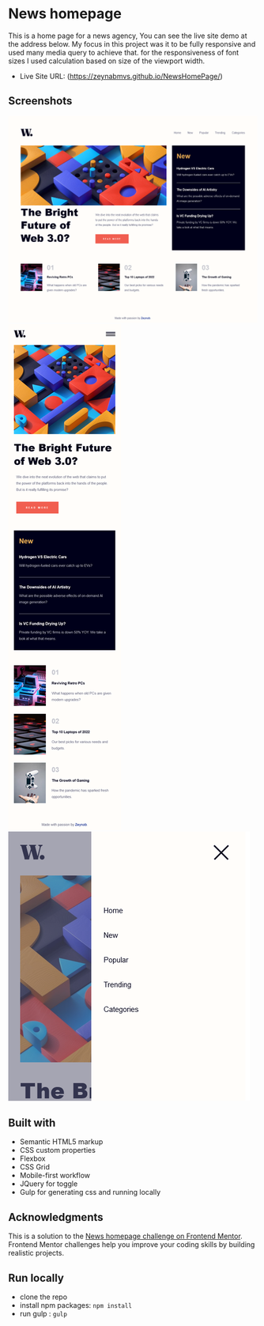 # News homepage
This is a home page for a news agency, You can see the live site demo at the address below.
My focus in this project was it to be fully responsive and used many media query to achieve that. for the responsiveness of font sizes I used calculation based on size of the viewport width.   

- Live Site URL: (https://zeynabmvs.github.io/NewsHomePage/)

## Screenshots
![](./screenshots/screenshot-desktop.png)
![](./screenshots/screenshot-mobile.png)
![](./screenshots/screenshot-toggle.png)


## Built with
- Semantic HTML5 markup
- CSS custom properties
- Flexbox
- CSS Grid
- Mobile-first workflow
- JQuery for toggle
- Gulp for generating css and running locally


## Acknowledgments
This is a solution to the [News homepage challenge on Frontend Mentor](https://www.frontendmentor.io/challenges/news-homepage-H6SWTa1MFl). Frontend Mentor challenges help you improve your coding skills by building realistic projects. 

## Run locally
- clone the repo
- install npm packages: ``` npm install ```
- run gulp :  ``` gulp ```


